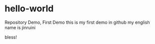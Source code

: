 # hello-world
Repository Demo, First Demo
this is my first demo in github
my english name is jinruini

bless!

